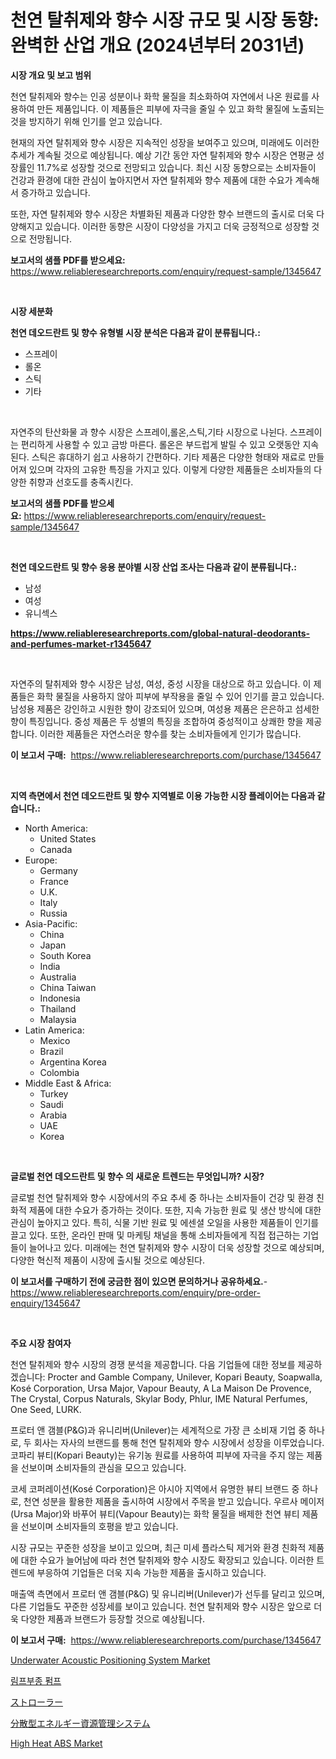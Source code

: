 <p><h1>천연 탈취제와 향수 시장 규모 및 시장 동향: 완벽한 산업 개요 (2024년부터 2031년)</h1></p><p><strong>시장 개요 및 보고 범위</strong></p>
<p><p>천연 탈취제와 향수는 인공 성분이나 화학 물질을 최소화하여 자연에서 나온 원료를 사용하여 만든 제품입니다. 이 제품들은 피부에 자극을 줄일 수 있고 화학 물질에 노출되는 것을 방지하기 위해 인기를 얻고 있습니다.</p><p>현재의 자연 탈취제와 향수 시장은 지속적인 성장을 보여주고 있으며, 미래에도 이러한 추세가 계속될 것으로 예상됩니다. 예상 기간 동안 자연 탈취제와 향수 시장은 연평균 성장률인 11.7%로 성장할 것으로 전망되고 있습니다. 최신 시장 동향으로는 소비자들이 건강과 환경에 대한 관심이 높아지면서 자연 탈취제와 향수 제품에 대한 수요가 계속해서 증가하고 있습니다.</p><p>또한, 자연 탈취제와 향수 시장은 차별화된 제품과 다양한 향수 브랜드의 출시로 더욱 다양해지고 있습니다. 이러한 동향은 시장이 다양성을 가지고 더욱 긍정적으로 성장할 것으로 전망됩니다.</p></p>
<p><strong>보고서의 샘플 PDF를 받으세요:</strong> <a href="https://www.reliableresearchreports.com/enquiry/request-sample/1345647">https://www.reliableresearchreports.com/enquiry/request-sample/1345647</a></p>
<p>&nbsp;</p>
<p><strong>시장 세분화</strong></p>
<p><strong>천연 데오드란트 및 향수 유형별 시장 분석은 다음과 같이 분류됩니다.:</strong></p>
<p><ul><li>스프레이</li><li>롤온</li><li>스틱</li><li>기타</li></ul></p>
<p>&nbsp;</p>
<p><p>자연주의 탄산화물 과 향수 시장은 스프레이,롤온,스틱,기타 시장으로 나뉜다. 스프레이는 편리하게 사용할 수 있고 금방 마른다. 롤온은 부드럽게 발릴 수 있고 오랫동안 지속된다. 스틱은 휴대하기 쉽고 사용하기 간편하다. 기타 제품은 다양한 형태와 재료로 만들어져 있으며 각자의 고유한 특징을 가지고 있다. 이렇게 다양한 제품들은 소비자들의 다양한 취향과 선호도를 충족시킨다.</p></p>
<p><strong>보고서의 샘플 PDF를 받으세요:</strong>&nbsp;<a href="https://www.reliableresearchreports.com/enquiry/request-sample/1345647">https://www.reliableresearchreports.com/enquiry/request-sample/1345647</a></p>
<p>&nbsp;</p>
<p><strong> 천연 데오드란트 및 향수 응용 분야별 시장 산업 조사는 다음과 같이 분류됩니다.:</strong></p>
<p><ul><li>남성</li><li>여성</li><li>유니섹스</li></ul></p>
<p><strong><a href="https://www.reliableresearchreports.com/global-natural-deodorants-and-perfumes-market-r1345647">https://www.reliableresearchreports.com/global-natural-deodorants-and-perfumes-market-r1345647</a></strong></p>
<p>&nbsp;</p>
<p><p>자연주의 탈취제와 향수 시장은 남성, 여성, 중성 시장을 대상으로 하고 있습니다. 이 제품들은 화학 물질을 사용하지 않아 피부에 부작용을 줄일 수 있어 인기를 끌고 있습니다. 남성용 제품은 강인하고 시원한 향이 강조되어 있으며, 여성용 제품은 은은하고 섬세한 향이 특징입니다. 중성 제품은 두 성별의 특징을 조합하여 중성적이고 상쾌한 향을 제공합니다. 이러한 제품들은 자연스러운 향수를 찾는 소비자들에게 인기가 많습니다.</p></p>
<p><strong>이 보고서 구매:</strong>&nbsp; <a href="https://www.reliableresearchreports.com/purchase/1345647">https://www.reliableresearchreports.com/purchase/1345647</a></p>
<p>&nbsp;</p>
<p><strong>지역 측면에서 천연 데오드란트 및 향수 지역별로 이용 가능한 시장 플레이어는 다음과 같습니다.:</strong></p>
<p><ul>
    <li>
        North America:
        <ul>
            <li>United States</li>
            <li>Canada</li>
        </ul>
    </li>
    <li>
        Europe:
        <ul>
            <li>Germany</li>
            <li>France</li>
            <li>U.K.</li>
            <li>Italy</li>
            <li>Russia</li>
        </ul>
    </li>
    <li>
        Asia-Pacific:
        <ul>
            <li>China</li>
            <li>Japan</li>
            <li>South Korea</li>
            <li>India</li>
            <li>Australia</li>
            <li>China Taiwan</li>
            <li>Indonesia</li>
            <li>Thailand</li>
            <li>Malaysia</li>
        </ul>
    </li>
    <li>
        Latin America:
        <ul>
            <li>Mexico</li>
            <li>Brazil</li>
            <li>Argentina Korea</li>
            <li>Colombia</li>
        </ul>
    </li>
    <li>
        Middle East & Africa:
        <ul>
            <li>Turkey</li>
            <li>Saudi</li>
            <li>Arabia</li>
            <li>UAE</li>
            <li>Korea</li>
        </ul>
    </li>
    </ul></p>
<p>&nbsp;</p>
<p><strong>글로벌 천연 데오드란트 및 향수 의 새로운 트렌드는 무엇입니까? 시장?</strong></p>
<p><p>글로벌 천연 탈취제와 향수 시장에서의 주요 추세 중 하나는 소비자들이 건강 및 환경 친화적 제품에 대한 수요가 증가하는 것이다. 또한, 지속 가능한 원료 및 생산 방식에 대한 관심이 높아지고 있다. 특히, 식물 기반 원료 및 에센셜 오일을 사용한 제품들이 인기를 끌고 있다. 또한, 온라인 판매 및 마케팅 채널을 통해 소비자들에게 직접 접근하는 기업들이 늘어나고 있다. 미래에는 천연 탈취제와 향수 시장이 더욱 성장할 것으로 예상되며, 다양한 혁신적 제품이 시장에 출시될 것으로 예상된다.</p></p>
<p><strong>이 보고서를 구매하기 전에 궁금한 점이 있으면 문의하거나 공유하세요.</strong>- <a href="https://www.reliableresearchreports.com/enquiry/pre-order-enquiry/1345647">https://www.reliableresearchreports.com/enquiry/pre-order-enquiry/1345647</a></p>
<p>&nbsp;</p>
<p><strong>주요 시장 참여자</strong></p>
<p><p>천연 탈취제와 향수 시장의 경쟁 분석을 제공합니다. 다음 기업들에 대한 정보를 제공하겠습니다: Procter and Gamble Company, Unilever, Kopari Beauty, Soapwalla, Kosé Corporation, Ursa Major, Vapour Beauty, A La Maison De Provence, The Crystal, Corpus Naturals, Skylar Body, Phlur, IME Natural Perfumes, One Seed, LURK.</p><p>프로터 앤 갬블(P&G)과 유니리버(Unilever)는 세계적으로 가장 큰 소비재 기업 중 하나로, 두 회사는 자사의 브랜드를 통해 천연 탈취제와 향수 시장에서 성장을 이루었습니다. 코파리 뷰티(Kopari Beauty)는 유기농 원료를 사용하여 피부에 자극을 주지 않는 제품을 선보이며 소비자들의 관심을 모으고 있습니다.</p><p>코세 코퍼레이션(Kosé Corporation)은 아시아 지역에서 유명한 뷰티 브랜드 중 하나로, 천연 성분을 활용한 제품을 출시하여 시장에서 주목을 받고 있습니다. 우르사 메이저(Ursa Major)와 바푸어 뷰티(Vapour Beauty)는 화학 물질을 배제한 천연 뷰티 제품을 선보이며 소비자들의 호평을 받고 있습니다.</p><p>시장 규모는 꾸준한 성장을 보이고 있으며, 최근 미세 플라스틱 제거와 환경 친화적 제품에 대한 수요가 늘어남에 따라 천연 탈취제와 향수 시장도 확장되고 있습니다. 이러한 트렌드에 부응하여 기업들은 더욱 지속 가능한 제품을 출시하고 있습니다.</p><p>매출액 측면에서 프로터 앤 갬블(P&G) 및 유니리버(Unilever)가 선두를 달리고 있으며, 다른 기업들도 꾸준한 성장세를 보이고 있습니다. 천연 탈취제와 향수 시장은 앞으로 더욱 다양한 제품과 브랜드가 등장할 것으로 예상됩니다.</p></p>
<p><strong>이 보고서 구매:</strong>&nbsp;&nbsp;<a href="https://www.reliableresearchreports.com/purchase/1345647">https://www.reliableresearchreports.com/purchase/1345647</a></p>
<p><p><a href="https://view.publitas.com/reportprime-1/underwater-acoustic-positioning-system-market-size-2024-2031-global-industrial-analysis-key-geographical-regions-market-share-top-key-players-product-types-and-forecast-research-report/">Underwater Acoustic Positioning System Market</a></p><p><a href="https://medium.com/@stanleylyittle554467/%EB%A6%BC%ED%94%84-%EB%B6%80%EC%A2%85-%ED%8E%8C%ED%94%84-%EC%8B%9C%EC%9E%A5-%EB%B6%84%EC%84%9D-cagr-%EC%8B%9C%EC%9E%A5-%EC%84%B8%EB%B6%84%ED%99%94-%EB%B0%8F-%EA%B8%80%EB%A1%9C%EB%B2%8C-%EC%82%B0%EC%97%85-%EA%B0%9C%EC%9A%94-6867a6232b3c">림프부종 펌프</a></p><p><a href="https://medium.com/@adaming121/%E3%83%99%E3%83%93%E3%83%BC%E3%82%AB%E3%83%BC%E5%B8%82%E5%A0%B4-2031%E5%B9%B4%E3%81%BE%E3%81%A7%E3%81%AE%E3%83%88%E3%83%AC%E3%83%B3%E3%83%89-%E4%BA%88%E6%B8%AC-%E7%AB%B6%E4%BA%89%E5%88%86%E6%9E%90-978755d5a552">ストローラー</a></p><p><a href="https://github.com/mohamedbakry57/Market-Research-Report-List-3/blob/main/134275522310.md">分散型エネルギー資源管理システム</a></p><p><a href="https://www.linkedin.com/pulse/high-heat-abs-market-research-report-provides-thorough-oyzae?trackingId=8R72CrcX8bZ%2FtP%2BsgmKVOg%3D%3D">High Heat ABS Market</a></p></p>